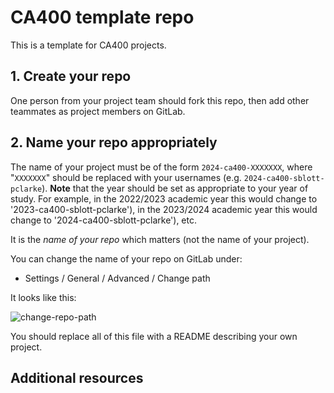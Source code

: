 # CA400 template repo

This is a template for CA400 projects.

## 1. Create your repo

One person from your project team should fork this repo, then add other teammates as project members on GitLab.

## 2. Name your repo appropriately

The name of your project must be of the form `2024-ca400-XXXXXXX`, where "`XXXXXXX`"
should be replaced with your usernames (e.g. `2024-ca400-sblott-pclarke`).
**Note** that the year should be set as appropriate to your year of study. For example, in the
2022/2023 academic year this would change to '2023-ca400-sblott-pclarke'), 
in the 2023/2024 academic year this would change to '2024-ca400-sblott-pclarke'), etc. 

It is the *name of your repo* which matters (not the name of your project).

You can change the name of your repo on GitLab under:

- Settings / General / Advanced / Change path

It looks like this:

![change-repo-path](./res/repo-change-path.png "Change repo path.")

You should replace all of this file with a README describing your own project.

## Additional resources

##